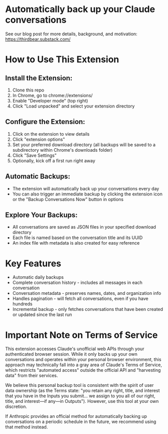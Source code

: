 # Automatically back up your Claude conversations

See our blog post for more details, background, and motivation: https://thirdbear.substack.com/

# How to Use This Extension

## Install the Extension:

1. Clone this repo
2. In Chrome, go to chrome://extensions/
3. Enable "Developer mode" (top right)
4. Click "Load unpacked" and select your extension directory

## Configure the Extension:

1. Click on the extension to view details
2. Click "extension options"
3. Set your preferred download directory (all backups will be saved to a subdirectory within Chrome's downloads folder)
4. Click "Save Settings"
5. Optionally, kick off a first run right away

## Automatic Backups:

* The extension will automatically back up your conversations every day
* You can also trigger an immediate backup by clicking the extension icon or the "Backup Conversations Now" button in options

## Explore Your Backups:

* All conversations are saved as JSON files in your specified download directory
* Each file is named based on the conversation title and its UUID
* An index file with metadata is also created for easy reference

# Key Features

* Automatic daily backups
* Complete conversation history - includes all messages in each conversation
* Conversation metadata - preserves names, dates, and organization info
* Handles pagination - will fetch all conversations, even if you have
  hundreds
* Incremental backup - only fetches conversations that have been
  created or updated since the last run

# Important Note on Terms of Service

This extension accesses Claude's unofficial web APIs through your
authenticated browser session. While it only backs up your own
conversations and operates within your personal browser environment,
this approach may technically fall into a gray area of Claude's Terms
of Service, which restricts "automated access" outside the official
API and "harvesting data" from their services. 

We believe this personal backup tool is consistent with the spirit of
user data ownership (as the Terms state: "you retain any right, title,
and interest that you have in the Inputs you submit... we assign to
you all of our right, title, and interest—if any—in
Outputs"). However, use this tool at your own discretion. 

If Anthropic provides an official method for automatically backing up
conversations on a periodic schedule in the future, we recommend using
that method instead.
